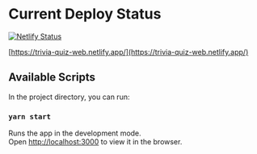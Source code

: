# Current Deploy Status

[![Netlify Status](https://api.netlify.com/api/v1/badges/493014b6-d781-4821-a4cc-3dbed24e7c34/deploy-status)](https://app.netlify.com/sites/trivia-quiz-web/deploys)

[https://trivia-quiz-web.netlify.app/](https://trivia-quiz-web.netlify.app/)

## Available Scripts

In the project directory, you can run:

### `yarn start`

Runs the app in the development mode.\
Open [http://localhost:3000](http://localhost:3000) to view it in the browser.
